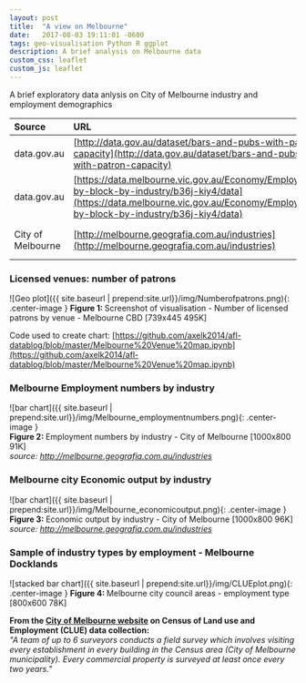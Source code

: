 ```yaml
---
layout: post
title:  "A view on Melbourne"
date:   2017-08-03 19:11:01 -0600
tags: geo-visualisation Python R ggplot
description: A brief analysis on Melbourne data
custom_css: leaflet
custom_js: leaflet
---
```


A brief exploratory data anlysis on City of Melbourne industry and employment demographics

| Source | URL         | Datetime |
|:-------------|:------------------|:------|
| data.gov.au          | [http://data.gov.au/dataset/bars-and-pubs-with-patron-capacity](http://data.gov.au/dataset/bars-and-pubs-with-patron-capacity) |  2017-07-10 8:50pm  |
| data.gov.au          |  [https://data.melbourne.vic.gov.au/Economy/Employment-by-block-by-industry/b36j-kiy4/data](https://data.melbourne.vic.gov.au/Economy/Employment-by-block-by-industry/b36j-kiy4/data) |  2017-07-29 1:39pm  |
| City of Melbourne      |  [http://melbourne.geografia.com.au/industries](http://melbourne.geografia.com.au/industries) |  2017-08-05 7:17pm  |

### Licensed venues: number of patrons
![Geo plot]({{ site.baseurl | prepend:site.url}}/img/Numberofpatrons.png){: .center-image } <b>Figure 1: </b>Screenshot of visualisation - Number of licensed patrons by venue - Melbourne CBD [739x445 495K]

Code used to create chart: [https://github.com/axelk2014/afl-datablog/blob/master/Melbourne%20Venue%20map.ipynb](https://github.com/axelk2014/afl-datablog/blob/master/Melbourne%20Venue%20map.ipynb)

### Melbourne Employment numbers by industry
![bar chart]({{ site.baseurl | prepend:site.url}}/img/Melbourne_employmentnumbers.png){: .center-image }  
<b>Figure 2: </b>Employment numbers by industry - City of Melbourne [1000x800 91K]<br>
<i>source: http://melbourne.geografia.com.au/industries</i>

### Melbourne city Economic output by industry
![bar chart]({{ site.baseurl | prepend:site.url}}/img/Melbourne_economicoutput.png){: .center-image }  
<b>Figure 3: </b>Economic output by industry - City of Melbourne  [1000x800 96K] <br>
<i>source: http://melbourne.geografia.com.au/industries</i>

### Sample of industry types by employment - Melbourne Docklands
![stacked bar chart]({{ site.baseurl | prepend:site.url}}/img/CLUEplot.png){: .center-image } <b>Figure 4: </b> Melbourne city council areas - employment type   [800x600 78K]



<b>From the [City of Melbourne website](http://www.melbourne.vic.gov.au/about-melbourne/research-and-statistics/city-economy/census-land-use-employment/Pages/clue.aspx) on Census of Land use and Employment (CLUE) data collection:</b><br>
<i>"A team of up to 6 surveyors conducts a field survey which involves visiting every establishment in every building in the Census area (City of Melbourne municipality). Every commercial property is surveyed at least once every two years."</i>
